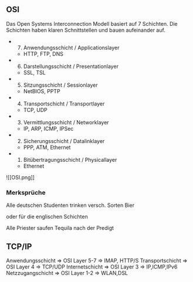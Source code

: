 ## OSI

Das Open Systems Interconnection Modell basiert auf 7 Schichten. Die Schichten haben klaren Schnittstellen und bauen aufeinander auf. 

- 7. Anwendungsschicht  /  Applicationslayer
	- HTTP, FTP, DNS
- 6. Darstellungsschicht  /  Presentationlayer
	- SSL, TSL
- 5. Sitzungsschicht  /  Sessionlayer
	- NetBIOS, PPTP
- 4. Transportschicht  /  Transportlayer
	- TCP, UDP
- 3. Vermittlungsschicht  /  Networklayer
	- IP, ARP, ICMP, IPSec
- 2. Sicherungsschicht  /  Datalinklayer
	- PPP, ATM, Ethernet
- 1. Bitübertragungsschicht  /  Physicallayer
	- Ethernet


![[OSI.png]]
### Merksprüche

Alle deutschen Studenten trinken versch. Sorten Bier

oder für die englischen Schichten

Alle Priester saufen Tequila nach der Predigt


## TCP/IP

Anwendungsschicht => OSI Layer 5-7 => IMAP, HTTP/S
Transportschicht => OSI Layer 4 => TCP/UDP
Internetschicht => OSI Layer 3 => IP,ICMP,IPv6
Netzzugangschicht => OSI Layer 1-2 => WLAN,DSL